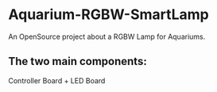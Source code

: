 # Aquarium-RGBW-SmartLamp
An OpenSource project about a RGBW Lamp for Aquariums.


## The two main components:
Controller Board + LED Board
